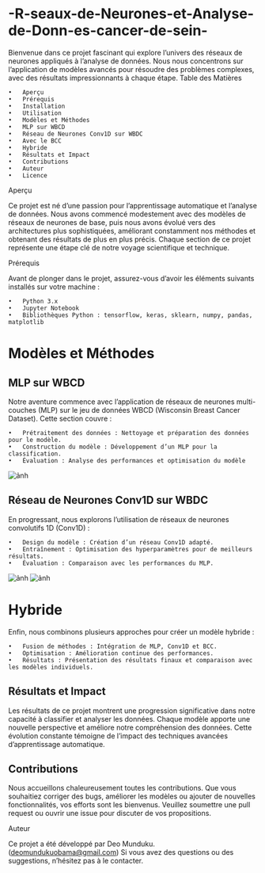# -R-seaux-de-Neurones-et-Analyse-de-Donn-es-cancer-de-sein-

Bienvenue dans ce projet fascinant qui explore l’univers des réseaux de neurones appliqués à l’analyse de données. Nous nous concentrons sur l’application de modèles avancés pour résoudre des problèmes complexes, avec des résultats impressionnants à chaque étape.
Table des Matières

	•	Aperçu
	•	Prérequis
	•	Installation
	•	Utilisation
	•	Modèles et Méthodes
	•	MLP sur WBCD
	•	Réseau de Neurones Conv1D sur WBDC
	•	Avec le BCC
	•	Hybride
	•	Résultats et Impact
	•	Contributions
	•	Auteur
	•	Licence

Aperçu

Ce projet est né d’une passion pour l’apprentissage automatique et l’analyse de données. Nous avons commencé modestement avec des modèles de réseaux de neurones de base, puis nous avons évolué vers des architectures plus sophistiquées, améliorant constamment nos méthodes et obtenant des résultats de plus en plus précis. Chaque section de ce projet représente une étape clé de notre voyage scientifique et technique.

Prérequis

Avant de plonger dans le projet, assurez-vous d’avoir les éléments suivants installés sur votre machine :

	•	Python 3.x
	•	Jupyter Notebook
	•	Bibliothèques Python : tensorflow, keras, sklearn, numpy, pandas, matplotlib

# Modèles et Méthodes

 ## MLP sur WBCD

Notre aventure commence avec l’application de réseaux de neurones multi-couches (MLP) sur le jeu de données WBCD (Wisconsin Breast Cancer Dataset). Cette section couvre :

	•	Prétraitement des données : Nettoyage et préparation des données pour le modèle.
	•	Construction du modèle : Développement d’un MLP pour la classification.
	•	Évaluation : Analyse des performances et optimisation du modèle
 ![ảnh](https://github.com/user-attachments/assets/34dcd006-3217-495b-ab4c-1cc43b1a7b7e)

 ## Réseau de Neurones Conv1D sur WBDC

En progressant, nous explorons l’utilisation de réseaux de neurones convolutifs 1D (Conv1D) :

	•	Design du modèle : Création d’un réseau Conv1D adapté.
	•	Entraînement : Optimisation des hyperparamètres pour de meilleurs résultats.
	•	Évaluation : Comparaison avec les performances du MLP.
![ảnh](https://github.com/user-attachments/assets/d3219418-e399-4e84-bbcd-fc07fa2c6e7d)
![ảnh](https://github.com/user-attachments/assets/cc215afb-5fe0-4d70-9e0c-159cb721214a)

# Hybride

Enfin, nous combinons plusieurs approches pour créer un modèle hybride :

	•	Fusion de méthodes : Intégration de MLP, Conv1D et BCC.
	•	Optimisation : Amélioration continue des performances.
	•	Résultats : Présentation des résultats finaux et comparaison avec les modèles individuels.
 

## Résultats et Impact

Les résultats de ce projet montrent une progression significative dans notre capacité à classifier et analyser les données. Chaque modèle apporte une nouvelle perspective et améliore notre compréhension des données. Cette évolution constante témoigne de l’impact des techniques avancées d’apprentissage automatique.

## Contributions

Nous accueillons chaleureusement toutes les contributions. Que vous souhaitiez corriger des bugs, améliorer les modèles ou ajouter de nouvelles fonctionnalités, vos efforts sont les bienvenus. Veuillez soumettre une pull request ou ouvrir une issue pour discuter de vos propositions.

Auteur

Ce projet a été développé par Deo Munduku.(deomundukuobama@gmail.com) Si vous avez des questions ou des suggestions, n’hésitez pas à le contacter.


